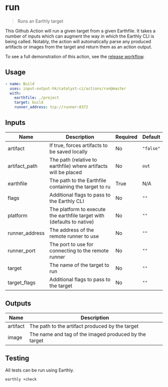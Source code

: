 # run

> Runs an Earthly target

This Github Action will run a given target from a given Earthfile.
It takes a number of inputs which can augment the way in which the Earthly CLI is being called.
Notably, the action will automatically parse any produced artifacts or images from the target and return them as an action output.

To see a full demonstration of this action, see the [release workflow](../../.github/workflows/release.yml).

## Usage

```yaml
- name: Build
  uses: input-output-hk/catalyst-ci/actions/run@master
  with:
    earthfile: ./project
    target: build
    runner_address: tcp://runner:8372
```

## Inputs

| Name           | Description                                                            | Required | Default   |
| -------------- | ---------------------------------------------------------------------- | -------- | --------- |
| artifact       | If true, forces artifacts to be saved locally                          | No       | `"false"` |
| artifact_path  | The path (relative to earthfile) where artifacts will be placed        | No       | `out`     |
| earthfile      | The path to the Earthfile containing the target to ru                  | True     | N/A       |
| flags          | Additional flags to pass to the Earthly CLI                            | No       | `""`      |
| platform       | The platform to execute the earthfile target with (defaults to native) | No       | `""`      |
| runner_address | The address of the remote runner to use                                | No       | `""`      |
| runner_port    | The port to use for connecting to the remote runner                    | No       | `""`      |
| target         | The name of the target to run                                          | No       | `""`      |
| target_flags   | Additional flags to pass to the target                                 | No       | `""`      |

## Outputs

| Name     | Description                                           |
| -------- | ----------------------------------------------------- |
| artifact | The path to the artifact produced by the target       |
| image    | The name and tag of the imaged produced by the target |

## Testing

All tests can be run using Earthly.

```bash
earthly +check
```
